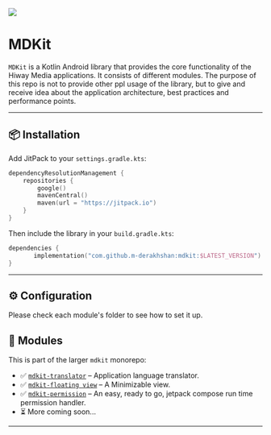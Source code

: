 [![](https://jitpack.io/v/m-derakhshan/mdkit.svg)](https://jitpack.io/#m-derakhshan/mdkit)

# MDKit

`MDKit` is a Kotlin Android library that provides the core functionality of the Hiway Media applications. It consists of different modules. The purpose of this repo is not to provide
other ppl usage of the library, but to give and receive idea about the application architecture, best practices and performance points.



---

## 📦 Installation

Add JitPack to your `settings.gradle.kts`:

```kotlin
dependencyResolutionManagement {
    repositories {
        google()
        mavenCentral()
        maven(url = "https://jitpack.io")
    }
}
````

Then include the library in your `build.gradle.kts`:

```kotlin
dependencies {
       implementation("com.github.m-derakhshan:mdkit:$LATEST_VERSION")
}
```

---


## ⚙️ Configuration
Please check each module's folder to see how to set it up.


## 📁 Modules

This is part of the larger `mdkit` monorepo:

* ✅ [`mdkit-translator`](https://github.com/m-derakhshan/mdkit/tree/main/translator) – Application language translator.
* ✅ [`mdkit-floating view`](https://github.com/m-derakhshan/mdkit/tree/main/floating_view) – A Minimizable view.
*  ✅ [`mdkit-permission`](https://github.com/m-derakhshan/mdkit/tree/main/permission) – An easy, ready to go, jetpack compose run time permission handler.
* ⏳ More coming soon...

---
